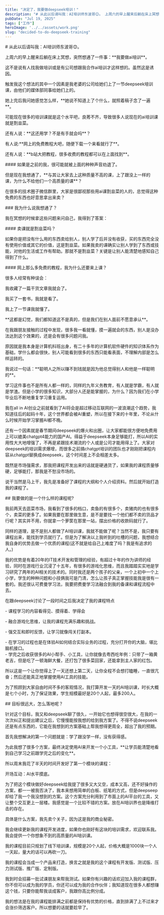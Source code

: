 ```yaml
---
title: "决定了，我要做deepseek培训！"
description: "# 从此以后请叫我：AI培训师东波哥😊。 上周六的早上醒来后躺在床上冥想，突然想通了一件事：**我要做ai培训 [&hellip;]"
pubDate: "Jul 19, 2025"
tags: ["工作"]
heroImage: '../../assets/work.png'
slug: "decided-to-do-deepseek-training"
---
```


\# 从此以后请叫我：AI培训师东波哥😊。

上周六的早上醒来后躺在床上冥想，突然想通了一件事：\*\*我要做ai培训\*\*。

这不是说有人找我做培训或是有公司想跟我合作ai培训才这样想的。虽然这是诱因。

触发我这个想法的其中一个因素是我老婆的公司给她们上了一节deepseek培训课，由他们的媒体部同事给她们上的。

她上完后我问她感觉怎么样，\*\*她说不知道上了个什么，就照着稿子念了一遍\*\*。

可能现在很多的培训课就是这个水平吧，良莠不齐，导致很多人说现在的ai培训课就是割韭菜。

还有人说：\*\*这还用学？不是有手就会吗\*\*？

有人说:\*\*网上的免费教程大吧，随便下载一个来看就行了\*\*。

还有人说：\*\*b站大把教程，很多收费的教程都可以在上面找到\*\*。

\#### 如果是之前的我，很可能就被上面的种种声音劝退了。

但是现在我想通了，\*\*与其让大家去上这种质量不高的课，上了跟没上一样的课，为什么不给他们一个高质量的课\*\*？

在很多的技术圈子微信群里，大家是很鄙视那些用ai课割韭菜的人的，总觉得这种免费的东西也好意思拿出来卖？

\### 我为什么说我想通了？

我在冥想的时候拿这些问题来问自己，我得到了答案：

\#### 卖课就是割韭菜吗？

如果你是把没有什么用的东西卖给别人，别人学了后并没有收获，买的东西完全没有使用价值或其它的价值，这是割韭菜。如果我卖的课确实让别人学到了东西或技能，对他的生活或工作有帮助。那就不是割韭菜？关键是让别人能清楚地感知自己得到了什么。

\#### 网上那么多免费的教程，我为什么还要来上课？

很多人经常有种误会：

我收藏了一篇干货文章我就会了。

我买了一套书，我就是看了。

我上了一节课我就懂了。

\*\*这都是幻觉，我们都知道这不是真的，但是我们在别人面前不愿意承认\*\*。

在我跟朋友接触的过程中发现，很多我一看就懂，摸一遍就会的东西，别人是没办法达到这个效果的，还是会有很多问题问我。

原因就是我本身是计算机科班出身，有二十多年的计算机软件硬件的知识体系作为基础，学什么都会很快，别人可能看到很多的东西只能看表面，不理解内部是怎么样运转的。

我说过一句话：\*\*聪明人之所以赚不到钱就是因为他总觉得别人和他是一样聪明的\*\*。

学习这件事也不是所有人都一样的，同样的九年义务教育，有人就是学霸，有人就是学渣。但是小学的很多知识，大部分人还是能掌握的，为什么？因为我们在小学毕业后不断地重复学习重复运用。

我在all in AI创业之前就看到了AI将会是超过移动互联网的一波浪潮这个趋势，我知道往后的起码十年，这个世界都会被AI重塑，所以在接下来的十年里，不论从什么时候开始学习掌握AI都不晚。

还有一个因素就是春节期间deepseek的爆火和出圈，让大家都能很方便地免费用上可以媲美chatgpt4能力的国产AI。得益于deepseek本身足够能打，所以AI的实用性大大地增强了，不再是紧跟技术潮流的个人或是公司才能用得上了。大家对deepseek的培训需求爆增，而很多之前搞chatgpt培训的团队也才刚刚把课程内容从chatgpt替换成deepseek，这个时间差上不会相差太多。

既然是市场强需求，那我把课程开发出来的话就是硬通货了，如果我的课程质量够硬，足够能打，那我是不愁没市场的。

说干当然是马上干，我先是准备好了课程的大纲和个人介绍资料。然后就开始打造我的课程了。

\## 我要做的是一个什么样的课程呢?

我前两天去逛菜市场，我看到了很多的档口，卖鱼的有很多个，卖猪肉的也有很多个，卖菜的更多了。如果我要在那里做生意，是不是要找一个他们都不卖的货品才行呢？其实并不用，你就拿一个萝筐在那里一站，摆出价格的收款码就行了。

同样的道理，是不是别人都做了AI培训课，我就不能做了呢？当然不是，我只要有课程出来，能找到学员就行了。但是为了解决以上我听到的吐槽的问题，我想结合我自身的优势去做一个优质的课程(这不就是给自己上难度了吗？我是有追求的人。)

我的优势是有着20年的IT技术开发和管理的经验，有超过十年的作为讲师的经验，同时在游戏行业沉浸了十五年，有很多的游戏化思维，而且我踏踏实实地是学习研究了两年的AI相关的技术的。同时我还是两个孩子的父亲，一个上初中一个上小学，学生的种种问题和小技俩我可是门清，怎么让孩子真正掌握技能我是很有一套的。我还很认可费曼学习法，我要把费曼学习法融合到我的备课和课程流程中去。

在跟deepseek讨论了一段时间之后我决定了我的课程特点

\- 课程学习的内容看得见、摸得着、学得会

\- 融合游戏化思维，让我的课程充满乐趣和挑战。

\- 强交互和即时反馈，让学习就像闯关打副本。

\- 在学习的过程也是在体验AI如何结合实际业务的过程，充分打开你的大脑，堪比脑机接口。  
\- 学完之后收获很多的AI小帮手、小工具，让你就像去粤西吃年例：只带了一箱黄老吉，但是吃了一顿海鲜大餐，还打包了很多菜回家，还能拿到主人家的红包。

所以这是一个让你觉得上了一天还想上第二天，让你全程不会想打瞌睡，一直很亢奋；然后还能真正地掌握使用AI工具的技能。

为了照顾到大家自由时间不多的客观情况，我打算开发一天的AI培训课，时长大概是七个小时，为了保证效果，学生规模最好是20个人起，最多200人。

\## 目标很远大，怎么落地呢？

针对这个目标，我又和deepseek聊了很久，一开始它也想得很空很大，在我的一次次纠正和提出建议之后，它慢慢能按我想的给到我方案了。不得不说deepseek还是有点东西的，它能在我想到的方案基础上帮我想得更周全，超出了我的预期。

首先我想解决的第一个问题就是：学了跟没学一样，没有获得感。

为此我想了很多个方案，最终决定使用AI来开发一个小工具，\*\*让学员能清楚地看到自己学习之前跟学完之后的变化\*\*。

所以周末我花了半天的时间开发好了第一个模块的课程：

开场互动：AI水平摸底。

为了把这个模块做好deepseek给我提了很多又大又空，成本又高，还不好操作的方案，都一一被我否决了，我本来想用简单的白板、纸笔的方式，但是deepseep却给了我一个我没想到的方案。这个方案充分利用到了市面上的AI平台的工具，又让整个交互更上一层楼。我感觉是一个比较不错的方案。放在AI培训界也是降维打击的存在。

具体是什么方案，我先卖个关子，因为这是我的商业秘密。

我会继续更新我的课程开发进度，如果你也刚好有这块的培训需求，欢迎联系我。我会提供一个你想象不到的高质量的AI培训课。

我的课程目前只规划了线下培训课，规模是20个人起，价格大概是1000块一个人一天起，量大的话可以再砍一刀。

我的课程会当成一个产品来打造，换言之就是我的这个课程有开发版、测试版、压力测试版、推广版、定制版。

我到时会招募一批试课朋友来帮我测试。如果你有兴趣的话欢迎加入我的课程群，你不但可以成为我的学员，你还可以成为我的合作伙伴；我知道现在很多人都想赚这个钱，只要你能帮我谈成客户，我跟你高比例分成。

我的想法是在我的课程能排满之前都是保持有优势的价格，直到排满了上不过来才会涨价筛选客户。所以想要的话就要趁早了。